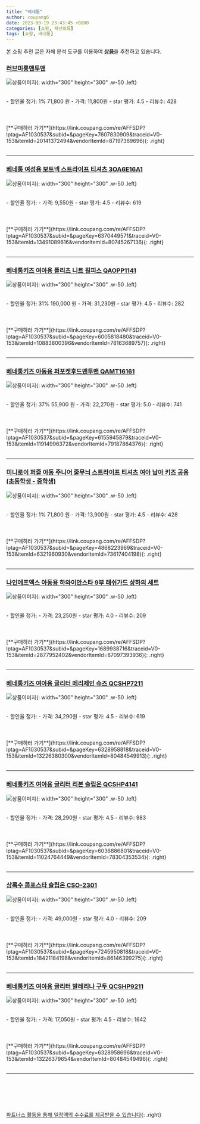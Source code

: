 ```yaml
---
title: "베네통"
author: coupang6
date: 2023-09-19 23:43:45 +0800
categories: [쇼핑, 패션의류]
tags: [쇼핑, 베네통]
---
```


본 쇼핑 추천 글은 자체 분석 도구를 이용하여 [**상품**](https://link.coupang.com/a/bao1ui)을 추천하고 있습니다.

### [러브미롱맨투맨](https://link.coupang.com/re/AFFSDP?lptag=AF1030537&subid=&pageKey=7607830909&traceid=V0-153&itemId=20141372494&vendorItemId=87197369696)

![상품이미지](https://thumbnail7.coupangcdn.com/thumbnails/remote/230x230ex/image/vendor_inventory/a7e5/99d879a8f2e7d921c0c26a522a705fb539e6a43f1cae9cdb3eb31d0de36d.jpg){: width="300" height="300" .w-50 .left}


<br>
- 할인율 정가: 1%  71,800   원
- 가격: 11,800원
- star 평가: 4.5
- 리뷰수: 428
<br>
<br>
<br>
<br>
[**구매하러 가기**](https://link.coupang.com/re/AFFSDP?lptag=AF1030537&subid=&pageKey=7607830909&traceid=V0-153&itemId=20141372494&vendorItemId=87197369696){: .right}
<br>
<br>

---

### [베네통 여성용 보트넥 스트라이프 티셔츠 3OA6E16A1](https://link.coupang.com/re/AFFSDP?lptag=AF1030537&subid=&pageKey=6370449571&traceid=V0-153&itemId=13491089616&vendorItemId=80745267136)

![상품이미지](https://thumbnail8.coupangcdn.com/thumbnails/remote/230x230ex/image/retail/images/2022/03/02/13/3/77565141-7104-48df-a68a-87689c777cdc.jpg){: width="300" height="300" .w-50 .left}


<br>
- 할인율 정가: 
- 가격: 9,550원
- star 평가: 4.5
- 리뷰수: 619
<br>
<br>
<br>
<br>
[**구매하러 가기**](https://link.coupang.com/re/AFFSDP?lptag=AF1030537&subid=&pageKey=6370449571&traceid=V0-153&itemId=13491089616&vendorItemId=80745267136){: .right}
<br>
<br>

---

### [베네통키즈 여아용 플리츠 니트 원피스 QAOPP1141](https://link.coupang.com/re/AFFSDP?lptag=AF1030537&subid=&pageKey=6005818480&traceid=V0-153&itemId=10883800396&vendorItemId=78163689757)

![상품이미지](https://thumbnail6.coupangcdn.com/thumbnails/remote/230x230ex/image/retail/images/2021/08/11/14/8/f643b848-eb16-4820-b6e5-f16fe52b02a0.jpg){: width="300" height="300" .w-50 .left}


<br>
- 할인율 정가: 31%  190,000   원
- 가격: 31,230원
- star 평가: 4.5
- 리뷰수: 282
<br>
<br>
<br>
<br>
[**구매하러 가기**](https://link.coupang.com/re/AFFSDP?lptag=AF1030537&subid=&pageKey=6005818480&traceid=V0-153&itemId=10883800396&vendorItemId=78163689757){: .right}
<br>
<br>

---

### [베네통키즈 아동용 퍼포켓후드맨투맨 QAMT16161](https://link.coupang.com/re/AFFSDP?lptag=AF1030537&subid=&pageKey=6155945879&traceid=V0-153&itemId=11914996372&vendorItemId=79187864376)

![상품이미지](https://thumbnail9.coupangcdn.com/thumbnails/remote/230x230ex/image/retail/images/2021/11/01/18/6/edb4cdf0-d5ec-4e83-9880-aa58fc03b4b8.jpg){: width="300" height="300" .w-50 .left}


<br>
- 할인율 정가: 37%  55,900   원
- 가격: 22,270원
- star 평가: 5.0
- 리뷰수: 741
<br>
<br>
<br>
<br>
[**구매하러 가기**](https://link.coupang.com/re/AFFSDP?lptag=AF1030537&subid=&pageKey=6155945879&traceid=V0-153&itemId=11914996372&vendorItemId=79187864376){: .right}
<br>
<br>

---

### [미니로이 퍼즐 아동 주니어 줄무늬 스트라이프 티셔츠 여아 남아 키즈 공용 (초등학생 - 중학생)](https://link.coupang.com/re/AFFSDP?lptag=AF1030537&subid=&pageKey=4868223969&traceid=V0-153&itemId=6321960930&vendorItemId=73617404198)

![상품이미지](https://thumbnail6.coupangcdn.com/thumbnails/remote/230x230ex/image/vendor_inventory/2177/e2802b4522f7c329ec011fd7d06079fd8dafb8352da504b617db57842b65.jpg){: width="300" height="300" .w-50 .left}


<br>
- 할인율 정가: 1%  71,800   원
- 가격: 13,900원
- star 평가: 4.5
- 리뷰수: 428
<br>
<br>
<br>
<br>
[**구매하러 가기**](https://link.coupang.com/re/AFFSDP?lptag=AF1030537&subid=&pageKey=4868223969&traceid=V0-153&itemId=6321960930&vendorItemId=73617404198){: .right}
<br>
<br>

---

### [나인에프엑스 아동용 하와이안스타 9부 래쉬가드 상하의 세트](https://link.coupang.com/re/AFFSDP?lptag=AF1030537&subid=&pageKey=1689938716&traceid=V0-153&itemId=2877952402&vendorItemId=87097393936)

![상품이미지](https://thumbnail10.coupangcdn.com/thumbnails/remote/230x230ex/image/vendor_inventory/0a57/9ccf5169473fad42ea873c18bc7e23e5e394e7b1c1e793449806d7859d17.jpg){: width="300" height="300" .w-50 .left}


<br>
- 할인율 정가: 
- 가격: 23,250원
- star 평가: 4.0
- 리뷰수: 209
<br>
<br>
<br>
<br>
[**구매하러 가기**](https://link.coupang.com/re/AFFSDP?lptag=AF1030537&subid=&pageKey=1689938716&traceid=V0-153&itemId=2877952402&vendorItemId=87097393936){: .right}
<br>
<br>

---

### [베네통키즈 여아용 글리터 메리제인 슈즈 QCSHP7211](https://link.coupang.com/re/AFFSDP?lptag=AF1030537&subid=&pageKey=6328958818&traceid=V0-153&itemId=13226380300&vendorItemId=80484549913)

![상품이미지](https://thumbnail7.coupangcdn.com/thumbnails/remote/230x230ex/image/retail/images/6606863175349068-81ee2cb7-ae89-4472-afae-88246542fd5c.jpg){: width="300" height="300" .w-50 .left}


<br>
- 할인율 정가: 
- 가격: 34,290원
- star 평가: 4.5
- 리뷰수: 619
<br>
<br>
<br>
<br>
[**구매하러 가기**](https://link.coupang.com/re/AFFSDP?lptag=AF1030537&subid=&pageKey=6328958818&traceid=V0-153&itemId=13226380300&vendorItemId=80484549913){: .right}
<br>
<br>

---

### [베네통키즈 여아용 글리터 리본 슬립온 QCSHP4141](https://link.coupang.com/re/AFFSDP?lptag=AF1030537&subid=&pageKey=6036886801&traceid=V0-153&itemId=11024764449&vendorItemId=78304353534)

![상품이미지](https://thumbnail8.coupangcdn.com/thumbnails/remote/230x230ex/image/rs_quotation_api/9bq1lzdo/1fdcfd421cda48829ba5ccd37944c2b4.jpg){: width="300" height="300" .w-50 .left}


<br>
- 할인율 정가: 
- 가격: 28,290원
- star 평가: 4.5
- 리뷰수: 983
<br>
<br>
<br>
<br>
[**구매하러 가기**](https://link.coupang.com/re/AFFSDP?lptag=AF1030537&subid=&pageKey=6036886801&traceid=V0-153&itemId=11024764449&vendorItemId=78304353534){: .right}
<br>
<br>

---

### [상록수 콤포스타 슬립온 CSO-2301](https://link.coupang.com/re/AFFSDP?lptag=AF1030537&subid=&pageKey=7245950818&traceid=V0-153&itemId=18421184198&vendorItemId=86146399275)

![상품이미지](https://thumbnail6.coupangcdn.com/thumbnails/remote/230x230ex/image/vendor_inventory/0130/9023a565f6940005637a69ad04bc42f404a2930f2b6c9a01bb07e20a4763.png){: width="300" height="300" .w-50 .left}


<br>
- 할인율 정가: 
- 가격: 49,000원
- star 평가: 4.0
- 리뷰수: 209
<br>
<br>
<br>
<br>
[**구매하러 가기**](https://link.coupang.com/re/AFFSDP?lptag=AF1030537&subid=&pageKey=7245950818&traceid=V0-153&itemId=18421184198&vendorItemId=86146399275){: .right}
<br>
<br>

---

### [베네통키즈 여아용 글리터 발레리나 구두 QCSHP9211](https://link.coupang.com/re/AFFSDP?lptag=AF1030537&subid=&pageKey=6328958696&traceid=V0-153&itemId=13226379654&vendorItemId=80484549496)

![상품이미지](https://thumbnail8.coupangcdn.com/thumbnails/remote/230x230ex/image/rs_quotation_api/tezl77il/8b5c0c2bee3b404cab10b3ef1d61585c.jpg){: width="300" height="300" .w-50 .left}


<br>
- 할인율 정가: 
- 가격: 17,050원
- star 평가: 4.5
- 리뷰수: 1642
<br>
<br>
<br>
<br>
[**구매하러 가기**](https://link.coupang.com/re/AFFSDP?lptag=AF1030537&subid=&pageKey=6328958696&traceid=V0-153&itemId=13226379654&vendorItemId=80484549496){: .right}
<br>
<br>

---
<br><br><br><br><br> [파트너스 활동을 통해 일정액의 수수료를 제공받을 수 있습니다](https://link.coupang.com/a/bao1ui){: .right}